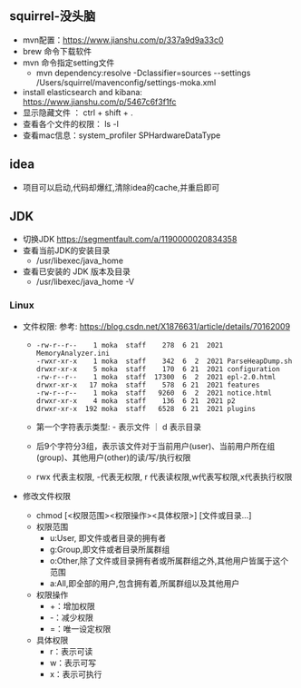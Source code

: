 ## squirrel-没头脑

- mvn配置：https://www.jianshu.com/p/337a9d9a33c0
- brew 命令下载软件
- mvn 命令指定setting文件
  - mvn dependency:resolve -Dclassifier=sources --settings /Users/squirrel/mavenconfig/settings-moka.xml
- install elasticsearch and kibana:  https://www.jianshu.com/p/5467c6f3f1fc
- 显示隐藏文件 ： ctrl + shift + .
- 查看各个文件的权限： ls  -l 
- 查看mac信息：system_profiler SPHardwareDataType

## idea

-  项目可以启动,代码却爆红,清除idea的cache,并重启即可

## JDK

- 切换JDK  https://segmentfault.com/a/1190000020834358
- 查看当前JDK的安装目录    
  - /usr/libexec/java_home
- 查看已安装的 JDK 版本及目录
  - /usr/libexec/java_home -V

### Linux

- 文件权限: 参考: https://blog.csdn.net/X1876631/article/details/70162009

  - ```shell
    -rw-r--r--    1 moka  staff    278  6 21  2021 MemoryAnalyzer.ini
    -rwxr-xr-x    1 moka  staff    342  6  2  2021 ParseHeapDump.sh
    drwxr-xr-x    5 moka  staff    170  6 21  2021 configuration
    -rw-r--r--    1 moka  staff  17300  6  2  2021 epl-2.0.html
    drwxr-xr-x   17 moka  staff    578  6 21  2021 features
    -rw-r--r--    1 moka  staff   9260  6  2  2021 notice.html
    drwxr-xr-x    4 moka  staff    136  6 21  2021 p2
    drwxr-xr-x  192 moka  staff   6528  6 21  2021 plugins
    ```

  - 第一个字符表示类型:         - 表示文件  ｜  d 表示目录

  - 后9个字符分3组，表示该文件对于当前用户(user)、当前用户所在组(group)、其他用户(other)的读/写/执行权限

  - rwx 代表主权限, -代表无权限, r 代表读权限,w代表写权限,x代表执行权限

- 修改文件权限

  - chmod [<权限范围><权限操作><具体权限>] [文件或目录…]
  - 权限范围
    - u:User, 即文件或者目录的拥有者
    - g:Group,即文件或者目录所属群组
    - o:Other,除了文件或目录拥有者或所属群组之外,其他用户皆属于这个范围
    - a:All,即全部的用户,包含拥有着,所属群组以及其他用户
  - 权限操作
    - +：增加权限
    - -：减少权限
    - =：唯一设定权限
  - 具体权限
    - r：表示可读
    - w：表示可写
    - x：表示可执行










